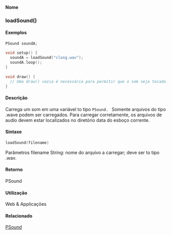 
#### Nome
### loadSound()

#### Exemplos

```pde
PSound soundA; 
 
void setup() { 
  soundA = loadSound("clong.wav"); 
  soundA.loop(); 
} 
 
void draw() { 
  // Uma draw() vazia é necessária para permitir que o som seja tocado.
} 

```



#### Descrição
Carrega um som em uma variável to tipo `PSound. ` Somente
arquivos do tipo .wave podem ser carregados. Para carregar
corretamente, os arquivos de audio devem estar localizados no
diretório data do esboço corrente.

#### Sintaxe
```pde
loadSound(filename)

```
Parâmetros
filename
String: nome do arquivo a carregar; deve ser to tipo .wav.



#### Retorno

	
PSound

#### Utilização

	
Web & Applicações

#### Relacionado
[PSound](PSound
)

